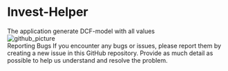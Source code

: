 # Invest-Helper
The application generate DCF-model with all values
</br>
![github_picture](https://github.com/Alien4042x/Invest-Helper/assets/60738029/44a32061-6c70-4a74-bdf0-a5ddbf52c5ab)
</br>
Reporting Bugs
If you encounter any bugs or issues, please report them by creating a new issue in this GitHub repository. Provide as much detail as possible to help us understand and resolve the problem.
